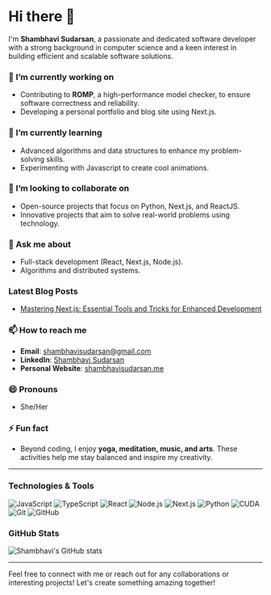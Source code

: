 # Hi there 👋

I'm **Shambhavi Sudarsan**, a passionate and dedicated software developer with a strong background in computer science and a keen interest in building efficient and scalable software solutions.

### 🔭 I’m currently working on
- Contributing to **ROMP**, a high-performance model checker, to ensure software correctness and reliability.
- Developing a personal portfolio and blog site using Next.js.

### 🌱 I’m currently learning
- Advanced algorithms and data structures to enhance my problem-solving skills.
- Experimenting with Javascript to create cool animations.

### 👯 I’m looking to collaborate on
- Open-source projects that focus on Python, Next.js, and ReactJS.
- Innovative projects that aim to solve real-world problems using technology.

### 💬 Ask me about
- Full-stack development (React, Next.js, Node.js).
- Algorithms and distributed systems.


### Latest Blog Posts
<!-- BLOG-POST-LIST:START -->
- [Mastering Next.js: Essential Tools and Tricks for Enhanced Development](http://localhost:3000/blog/nextjs_blog)
<!-- BLOG-POST-LIST:END -->


### 📫 How to reach me
- **Email**: [shambhavisudarsan@gmail.com](mailto:shambhavisudarsan@gmail.com)
- **LinkedIn**: [Shambhavi Sudarsan](https://www.linkedin.com/in/shambhavisudarsan/)
- **Personal Website**: [shambhavisudarsan.me](https://shambhavisudarsan.me)

### 😄 Pronouns
- She/Her

### ⚡ Fun fact
- Beyond coding, I enjoy **yoga, meditation, music, and arts**. These activities help me stay balanced and inspire my creativity.

---

### Technologies & Tools
![JavaScript](https://img.shields.io/badge/-JavaScript-333333?style=flat&logo=javascript)
![TypeScript](https://img.shields.io/badge/-TypeScript-333333?style=flat&logo=typescript)
![React](https://img.shields.io/badge/-React-333333?style=flat&logo=react)
![Node.js](https://img.shields.io/badge/-Node.js-333333?style=flat&logo=node.js)
![Next.js](https://img.shields.io/badge/-Next.js-333333?style=flat&logo=next.js)
![Python](https://img.shields.io/badge/-Python-333333?style=flat&logo=python)
![CUDA](https://img.shields.io/badge/-CUDA-333333?style=flat&logo=nvidia)
![Git](https://img.shields.io/badge/-Git-333333?style=flat&logo=git)
![GitHub](https://img.shields.io/badge/-GitHub-333333?style=flat&logo=github)

### GitHub Stats
![Shambhavi's GitHub stats](https://github-readme-stats.vercel.app/api?username=shambhavisudarsan&show_icons=true&theme=radical)

---

Feel free to connect with me or reach out for any collaborations or interesting projects! Let's create something amazing together!
